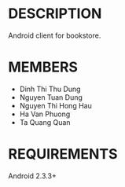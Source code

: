DESCRIPTION
===========
Android client for bookstore.

MEMBERS
=======
- Dinh Thi Thu Dung
- Nguyen Tuan Dung
- Nguyen Thi Hong Hau
- Ha Van Phuong
- Ta Quang Quan

REQUIREMENTS
============
Android 2.3.3+
